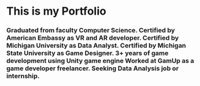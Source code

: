 # This is my Portfolio
### Graduated from faculty Computer Science. Certified by American Embassy as VR and AR developer. Certified by Michigan University as Data Analyst. Certified by Michigan State University as Game Designer. 3+ years of game development using Unity game engine Worked at GamUp as a game developer freelancer. Seeking Data Analysis job or internship.
